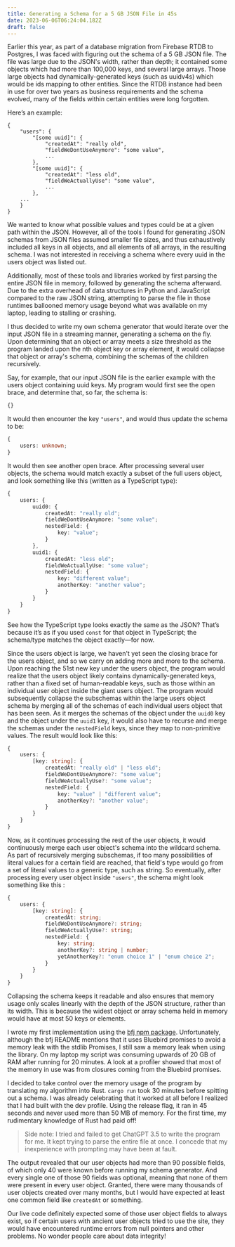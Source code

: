 ```yaml
---
title: Generating a Schema for a 5 GB JSON File in 45s
date: 2023-06-06T06:24:04.182Z
draft: false
---
```

Earlier this year, as part of a database migration from Firebase RTDB to Postgres, I was faced with figuring out the schema of a 5 GB JSON file. The file was large due to the JSON's width, rather than depth; it contained some objects which had more than 100,000 keys, and several large arrays. Those large objects had dynamically-generated keys (such as uuidv4s) which would be ids mapping to other entities. Since the RTDB instance had been in use for over two years as business requirements and the schema evolved, many of the fields within certain entities were long forgotten.

Here’s an example:

```
{
    "users": {
        "[some uuid]": {
            "createdAt": "really old",
            "fieldWeDontUseAnymore": "some value",
            ...
        },
        "[some uuid]": {
            "createdAt": "less old",
            "fieldWeActuallyUse": "some value",
            ...
        },
	...
    }
}
```

We wanted to know what possible values and types could be at a given path within the JSON. However, all of the tools I found for generating JSON schemas from JSON files assumed smaller file sizes, and thus exhaustively included all keys in all objects, and all elements of all arrays, in the resulting schema. I was not interested in receiving a schema where every uuid in the users object was listed out. 

Additionally, most of these tools and libraries worked by first parsing the entire JSON file in memory, followed by generating the schema afterward. Due to the extra overhead of data structures in Python and JavaScript compared to the raw JSON string, attempting to parse the file in those runtimes ballooned memory usage beyond what was available on my laptop, leading to stalling or crashing.

I thus decided to write my own schema generator that would iterate over the input JSON file in a streaming manner, generating a schema on the fly. Upon determining that an object or array meets a size threshold as the program landed upon the nth object key or array element, it would collapse that object or array's schema, combining the schemas of the children recursively.

Say, for example, that our input JSON file is the earlier example with the users object containing uuid keys. My program would first see the open brace, and determine that, so far, the schema is:

```typescript
{}
```

It would then encounter the key `"users"`, and would thus update the schema to be:

```typescript
{
    users: unknown;
}
```

It would then see another open brace. After processing several user objects, the schema would match exactly a subset of the full users object, and look something like this (written as a TypeScript type):

```typescript
{
    users: {
        uuid0: {
            createdAt: "really old";
            fieldWeDontUseAnymore: "some value";
            nestedField: {
                key: "value";
            }
        },
        uuid1: {
            createdAt: "less old";
            fieldWeActuallyUse: "some value";
            nestedField: {
                key: "different value";
                anotherKey: "another value";
            }
        }
    }
}
```

See how the TypeScript type looks exactly the same as the JSON? That’s because it’s as if you used `const` for that object in TypeScript; the schema/type matches the object exactly—for now.

Since the users object is large, we haven't yet seen the closing brace for the users object, and so we carry on adding more and more to the schema. Upon reaching the 51st new key under the users object, the program would realize that the users object likely contains dynamically-generated keys, rather than a fixed set of human-readable keys, such as those within an individual user object inside the giant users object. The program would subsequently collapse the subschemas within the large users object schema by merging all of the schemas of each individual users object that has been seen. As it merges the schemas of the object under the `uuid0` key and the object under the `uuid1` key, it would also have to recurse and merge the schemas under the `nestedField` keys, since they map to non-primitive values. The result would look like this:

```typescript
{
    users: {
        [key: string]: {
            createdAt: "really old" | "less old";
            fieldWeDontUseAnymore?: "some value";
            fieldWeActuallyUse?: "some value";
            nestedField: {
                key: "value" | "different value";
                anotherKey?: "another value";
            }
        }
    }
}
```

Now, as it continues processing the rest of the user objects, it would continuously merge each user object's schema into the wildcard schema. As part of recursively merging subschemas, if too many possibilities of literal values for a certain field are reached, that field's type would go from a set of literal values to a generic type, such as string. So eventually, after processing every user object inside `"users"`, the schema might look something like this :

```typescript
{
    users: {
        [key: string]: {
            createdAt: string;
            fieldWeDontUseAnymore?: string;
            fieldWeActuallyUse?: string;
            nestedField: {
                key: string;
                anotherKey?: string | number;
                yetAnotherKey?: "enum choice 1" | "enum choice 2";
            }
        }
    }
}
```

Collapsing the schema keeps it readable and also ensures that memory usage only scales linearly with the depth of the JSON structure, rather than its width. This is because the widest object or array schema held in memory would have at most 50 keys or elements.

I wrote my first implementation using the [bfj npm package](https://www.npmjs.com/package/bfj). Unfortunately, although the bfj README mentions that it uses Bluebird promises to avoid a memory leak with the stdlib Promises, I still saw a memory leak when using the library. On my laptop my script was consuming upwards of 20 GB of RAM after running for 20 minutes. A look at a profiler showed that most of the memory in use was from closures coming from the Bluebird promises. 

I decided to take control over the memory usage of the program by translating my algorithm into Rust. `cargo run` took 30 minutes before spitting out a schema. I was already celebrating that it worked at all before I realized that I had built with the dev profile. Using the release flag, it ran in 45 seconds and never used more than 50 MB of memory. For the first time, my rudimentary knowledge of Rust had paid off!

> Side note: I tried and failed to get ChatGPT 3.5 to write the program for me. It kept trying to parse the entire file at once. I concede that my inexperience with prompting may have been at fault.

The output revealed that our user objects had more than 90 possible fields, of which only 40 were known before running my schema generator. And every single one of those 90 fields was optional, meaning that none of them were present in every user object. Granted, there were many thousands of user objects created over many months, but I would have expected at least one common field like `createdAt` or something. 

Our live code definitely expected some of those user object fields to always exist, so if certain users with ancient user objects tried to use the site, they would have encountered runtime errors from null pointers and other problems. No wonder people care about data integrity!